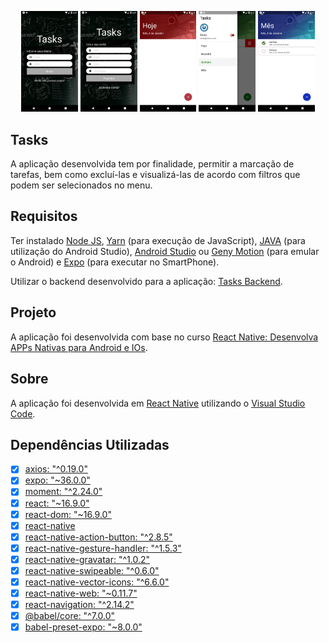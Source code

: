 <p align="center">
    <img alt="Tasks" src="https://raw.githubusercontent.com/cunhaluisg5/Tasks/master/screens/screenshot%2001.png" width="18%">
	<img alt="Tasks" src="https://raw.githubusercontent.com/cunhaluisg5/Tasks/master/screens/screenshot%2002.png" width="18%">
	<img alt="Tasks" src="https://raw.githubusercontent.com/cunhaluisg5/Tasks/master/screens/screenshot%2003.png" width="18%">
	<img alt="Tasks" src="https://raw.githubusercontent.com/cunhaluisg5/Tasks/master/screens/screenshot%2004.png" width="18%">
	<img alt="Tasks" src="https://raw.githubusercontent.com/cunhaluisg5/Tasks/master/screens/screenshot%2005.png" width="18%">
</p>

## Tasks

A aplicação desenvolvida tem por finalidade, permitir a marcação de tarefas, bem como excluí-las e visualizá-las de acordo com filtros que podem ser selecionados no menu.

## Requisitos

Ter instalado [Node JS](https://nodejs.org/en/), [Yarn](https://yarnpkg.com/lang/en/) (para execução de JavaScript), [JAVA](https://www.java.com/pt_BR/download/) (para utilização do Android Studio), [Android Studio](https://developer.android.com/studio) ou [Geny Motion](https://www.genymotion.com/) (para emular o Android) e [Expo](https://expo.io/) (para executar no SmartPhone).

Utilizar o backend desenvolvido para a aplicação: [Tasks Backend](https://github.com/cunhaluisg5/Tasks-backend).

## Projeto

A aplicação foi desenvolvida com base no curso [React Native: Desenvolva APPs Nativas para Android e IOs](https://github.com/cod3rcursos/curso-react-native).

## Sobre

A aplicação foi desenvolvida em [React Native](https://facebook.github.io/react-native/) utilizando o [Visual Studio Code](https://code.visualstudio.com/).

## Dependências Utilizadas

- [x] [axios: "^0.19.0"](https://www.npmjs.com/package/axios/v/0.19.0)
- [x] [expo: "~36.0.0"](https://www.npmjs.com/package/expo?activeTab=versions)
- [x] [moment: "^2.24.0"](https://www.npmjs.com/package/moment)
- [x] [react: "~16.9.0"](https://www.npmjs.com/package/react/v/16.8.3)
- [x] [react-dom: "~16.9.0"](https://www.npmjs.com/package/react-dom/v/16.8.6)
- [x] [react-native](https://github.com/expo/react-native/archive/sdk-34.0.0.tar.gz)
- [x] [react-native-action-button: "^2.8.5"](https://www.npmjs.com/package/react-native-action-button)
- [x] [react-native-gesture-handler: "^1.5.3"](https://www.npmjs.com/package/react-native-gesture-handler)
- [x] [react-native-gravatar: "^1.0.2"](https://www.npmjs.com/package/react-native-gravatar)
- [x] [react-native-swipeable: "^0.6.0"](https://www.npmjs.com/package/react-native-swipeable)
- [x] [react-native-vector-icons: "^6.6.0"](https://www.npmjs.com/package/react-native-vector-icons?activeTab=versions)
- [x] [react-native-web: "~0.11.7"](https://www.npmjs.com/package/react-native-web?activeTab=versions)
- [x] [react-navigation: "^2.14.2"](https://www.npmjs.com/package/react-navigation)
- [x] [@babel/core: "^7.0.0"](https://www.npmjs.com/package/@babel/core)
- [x] [babel-preset-expo: "~8.0.0"](https://www.npmjs.com/package/babel-preset-expo)

